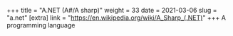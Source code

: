 +++
title = "A.NET (A#/A sharp)"
weight = 33
date = 2021-03-06
slug = "a.net"
[extra]
link = "https://en.wikipedia.org/wiki/A_Sharp_(.NET)"
+++
A programming language

